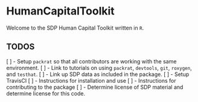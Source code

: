 HumanCapitalToolkit
===================

Welcome to the SDP Human Capital Toolkit written in `R`.


## TODOS

[ ] - Setup `packrat` so that all contributors are working with the same environment.
[ ] - Link to tutorials on using `packrat`, `devtools`, `git`, `roxygen`, and `testhat`.
[ ] - Link up SDP data as included in the package.
[ ] - Setup TravisCI
[ ] - Instructions for installation and use
[ ] - Instructions for contributing to the package
[ ] - Determine license of SDP material and determine license for this code.

